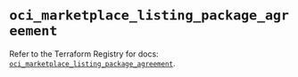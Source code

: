 # `oci_marketplace_listing_package_agreement`

Refer to the Terraform Registry for docs: [`oci_marketplace_listing_package_agreement`](https://registry.terraform.io/providers/oracle/oci/6.18.0/docs/resources/marketplace_listing_package_agreement).
